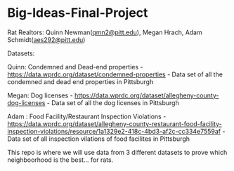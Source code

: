 # Big-Ideas-Final-Project
Rat Realtors:
Quinn Newman(qmn2@pitt.edu), Megan Hrach, Adam Schmidt(aes292@pitt.edu)

Datasets:

Quinn: Condemned and Dead-end properties - https://data.wprdc.org/dataset/condemned-properties - Data set of all the condemned and dead end properties in Pittsburgh

Megan: Dog licenses - https://data.wprdc.org/dataset/allegheny-county-dog-licenses - Data set of all the dog licenses in Pittsburgh

Adam : Food Facility/Restaurant Inspection Violations - https://data.wprdc.org/dataset/allegheny-county-restaurant-food-facility-inspection-violations/resource/1a1329e2-418c-4bd3-af2c-cc334e7559af - Data set of all inspection vilations of food facilites in Pittsburgh

This repo is where we will use data from 3 different datasets to prove which neighboorhood is the best... for rats. 
